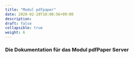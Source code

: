 ```yaml
---
title: "Modul pdfpaper"
date: 2020-02-28T10:08:56+09:00
description: 
draft: false
collapsible: true
weight: 6
---
```


### Die Dokumentation für das Modul pdfPaper Server
